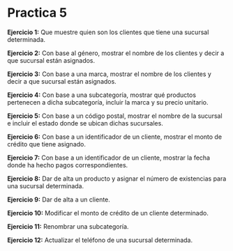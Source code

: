 # Practica 5

**Ejercicio 1:** Que muestre quien son los clientes que tiene una sucursal determinada.

**Ejercicio 2:** Con base al género, mostrar el nombre de los clientes y decir a que sucursal
están asignados.

**Ejercicio 3:** Con base a una marca, mostrar el nombre de los clientes y decir a que
sucursal están asignados.

**Ejercicio 4:** Con base a una subcategoría, mostrar qué productos pertenecen a dicha
subcategoría, incluir la marca y su precio unitario.

**Ejercicio 5:** Con base a un código postal, mostrar el nombre de la sucursal e incluir el
estado donde se ubican dichas sucursales.

**Ejercicio 6:** Con base a un identificador de un cliente, mostrar el monto de crédito que
tiene asignado.

**Ejercicio 7:** Con base a un identificador de un cliente, mostrar la fecha donde ha hecho
pagos correspondientes.

**Ejercicio 8:** Dar de alta un producto y asignar el número de existencias para una
sucursal determinada.

**Ejercicio 9:** Dar de alta a un cliente.

**Ejercicio 10:** Modificar el monto de crédito de un cliente determinado.

**Ejercicio 11:** Renombrar una subcategoría.

**Ejercicio 12:** Actualizar el teléfono de una sucursal determinada.
